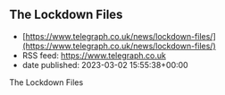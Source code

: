 ## The Lockdown Files
 - [https://www.telegraph.co.uk/news/lockdown-files/](https://www.telegraph.co.uk/news/lockdown-files/)
 - RSS feed: https://www.telegraph.co.uk
 - date published: 2023-03-02 15:55:38+00:00

The Lockdown Files

